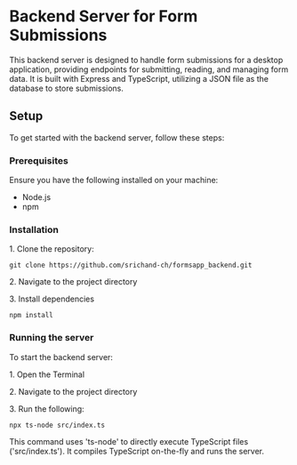 <h1>Backend Server for Form Submissions</h1>

<p>This backend server is designed to handle form submissions for a desktop application, providing endpoints for submitting, reading, and managing form data. It is built with Express and TypeScript, utilizing a JSON file as the database to store submissions.</p>

<h2>Setup</h2>

<p>To get started with the backend server, follow these steps:</p>

<h3>Prerequisites</h3>

<p>Ensure you have the following installed on your machine:</p>

<ul>
  <li>Node.js</li>
  <li>npm</li>
</ul>

<h3>Installation</h3>

<ul></ul>

<p>1. Clone the repository: </p>

<pre><code>git clone https://github.com/srichand-ch/formsapp_backend.git</code></pre>

<p>2. Navigate to the project directory</p>

<p>3. Install dependencies</p>

<pre><code>npm install</code></pre>

</ul>

<h3>Running the server</h3>

<p>To start the backend server:</p>

<p>1. Open the Terminal</p>

<p>2. Navigate to the project directory</p>

<p>3. Run the following: </p>

<pre><code>npx ts-node src/index.ts</code></pre>

<p>This command uses 'ts-node' to directly execute TypeScript files ('src/index.ts'). It compiles TypeScript on-the-fly and runs the server.</p>
